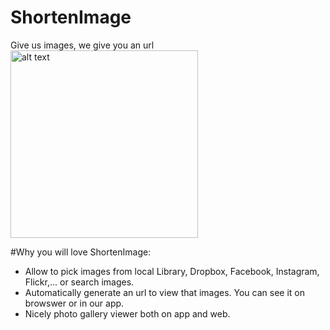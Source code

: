 # ShortenImage
Give us images, we give you an url
<img src="https://cdn.filepicker.io/api/file/S0rbVzckTxqpNa6VCSIX" alt="alt text" width="300">

#Why you will love ShortenImage:
- Allow to pick images from local Library, Dropbox, Facebook, Instagram, Flickr,... or search images. 
- Automatically generate an url to view that images. You can see it on browswer or in our app.
- Nicely photo gallery viewer both on app and web.
